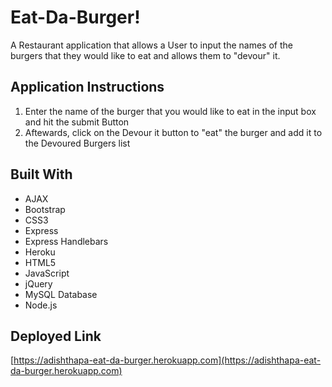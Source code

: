 # Eat-Da-Burger!

A Restaurant application that allows a User to input the names of the burgers that they would like to eat and allows them to "devour" it.

## Application Instructions

1. Enter the name of the burger that you would like to eat in the input box and hit the submit Button
2. Aftewards, click on the Devour it button to "eat" the burger and add it to the Devoured Burgers list

## Built With

- AJAX
- Bootstrap
- CSS3
- Express
- Express Handlebars
- Heroku
- HTML5
- JavaScript
- jQuery
- MySQL Database
- Node.js

## Deployed Link

[https://adishthapa-eat-da-burger.herokuapp.com](https://adishthapa-eat-da-burger.herokuapp.com)

